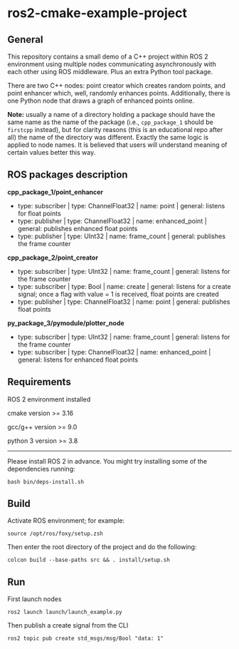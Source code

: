 # ros2-cmake-example-project

## General

This repository contains a small demo of a C++ project within ROS 2 environment using multiple nodes communicating asynchronously with each other using ROS middleware. Plus an extra Python tool package.

There are two C++ nodes: point creator which creates random points, and point enhancer which, well, randomly enhances points. Additionally, there is one Python node that draws a graph of enhanced points online.

**Note:** usually a name of a directory holding a package should have the same name as the name of the package (i.e., `cpp_package_1` should be `firstcpp` instead), but for clarity reasons (this is an educational repo after all) the name of the directory was different. Exactly the same logic is applied to node names. It is believed that users will understand meaning of certain values better this way.

## ROS packages description

**cpp_package_1/point_enhancer**
- type: subscriber | type: ChannelFloat32 | name: point | general: listens for float points
- type: publisher | type: ChannelFloat32 | name: enhanced_point | general: publishes enhanced float points
- type: publisher | type: UInt32 | name: frame_count | general: publishes the frame counter

**cpp_package_2/point_creator**
- type: subscriber | type: UInt32 | name: frame_count | general: listens for the frame counter
- type: subscriber | type: Bool | name: create | general: listens for a create signal; once a flag with value = 1 is received, float points are created
- type: publisher | type: ChannelFloat32 | name: point | general: publishes float points


**py_package_3/pymodule/plotter_node**
- type: subscriber | type: UInt32 | name: frame_count | general: listens for the frame counter
- type: subscriber | type: ChannelFloat32 | name: enhanced_point | general: listens for enhanced float points

## Requirements
ROS 2 environment installed

cmake version >= 3.16

gcc/g++ version >= 9.0

python 3 version >= 3.8

--------------------------
Please install ROS 2 in advance. You might try installing some of the dependencies running:
```
bash bin/deps-install.sh
```

## Build
Activate ROS environment; for example:
```
source /opt/ros/foxy/setup.zsh
```
Then enter the root directory of the project and do the following:
```
colcon build --base-paths src && . install/setup.sh
```

## Run
First launch nodes
```
ros2 launch launch/launch_example.py
```
Then publish a create signal from the CLI
```
ros2 topic pub create std_msgs/msg/Bool "data: 1"
```